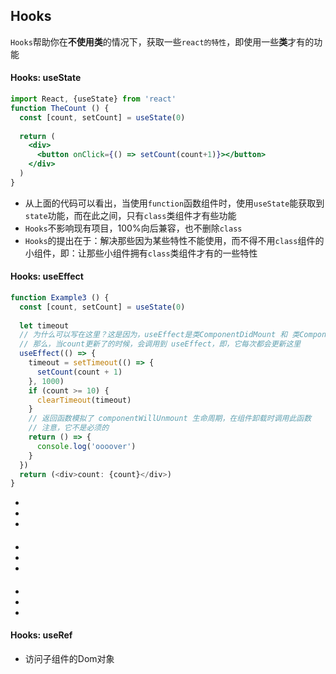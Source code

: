 ## Hooks

`Hooks`帮助你在**不使用类**的情况下，获取一些`react的特性`，即使用一些**类**才有的功能

#### Hooks: useState

```jsx harmony
import React, {useState} from 'react'
function TheCount () {
  const [count, setCount] = useState(0)
  
  return (
    <div>
      <button onClick={() => setCount(count+1)}></button>
    </div>
  )
}
```

* 从上面的代码可以看出，当使用`function`函数组件时，使用`useState`能获取到`state`功能，而在此之间，只有`class`类组件才有些功能
* `Hooks`不影响现有项目，100%向后兼容，也不删除`class`
* `Hooks`的提出在于：解决那些因为某些特性不能使用，而不得不用`class`组件的小组件，即：让那些小组件拥有`class`类组件才有的一些特性


#### Hooks: useEffect

```typescript jsx
function Example3 () {
  const [count, setCount] = useState(0)
  
  let timeout
  // 为什么可以写在这里？这是因为，useEffect是类ComponentDidMount 和 类ComponentDidUpdate 函数，
  // 那么，当count更新了的时候，会调用到 useEffect，即，它每次都会更新这里
  useEffect(() => {
    timeout = setTimeout(() => {
      setCount(count + 1)
    }, 1000)
    if (count >= 10) {
      clearTimeout(timeout)
    }
    // 返回函数模拟了 componentWillUnmount 生命周期，在组件卸载时调用此函数
    // 注意，它不是必须的
    return () => {  
      console.log('oooover')
    }
  })
  return (<div>count: {count}</div>)
}
```

* 
* 
* 

####

* 
* 
* 

####

* 
* 
* 


#### Hooks: useRef

* 访问子组件的Dom对象

```jsx harmony

```
